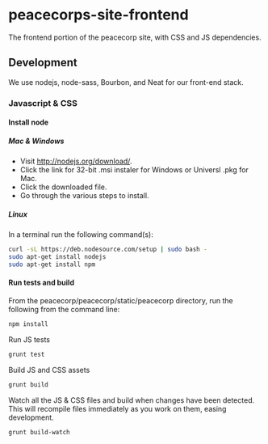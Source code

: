 peacecorps-site-frontend
========================

The frontend portion of the peacecorp site, with CSS and JS dependencies.

## Development
We use nodejs, node-sass, Bourbon, and Neat for our front-end stack.

### Javascript & CSS
#### Install node

##### Mac & Windows
- Visit http://nodejs.org/download/.
- Click the link for 32-bit .msi instaler for Windows or Universl .pkg for Mac.
- Click the downloaded file.
- Go through the various steps to install.

##### Linux
In a terminal run the following command(s):

```bash
curl -sL https://deb.nodesource.com/setup | sudo bash -
sudo apt-get install nodejs
sudo apt-get install npm
```

#### Run tests and build
From the peacecorp/peacecorp/static/peacecorp directory, run the following from
the command line:

```bash
npm install
```

Run JS tests

```bash
grunt test
```

Build JS and CSS assets

```bash
grunt build
```

Watch all the JS & CSS files and build when changes have been detected. This will
recompile files immediately as you work on them, easing development.

```bash
grunt build-watch
```
